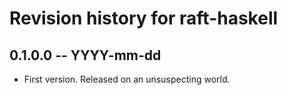 # Revision history for raft-haskell

## 0.1.0.0 -- YYYY-mm-dd

* First version. Released on an unsuspecting world.
